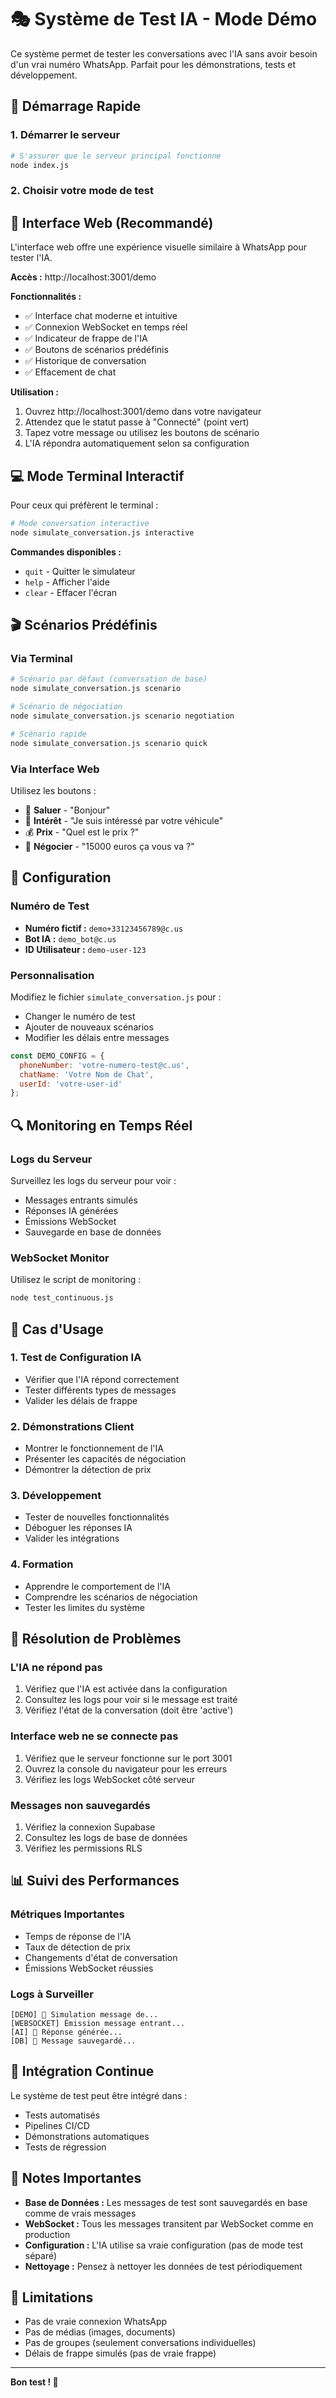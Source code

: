 # 🎭 Système de Test IA - Mode Démo

Ce système permet de tester les conversations avec l'IA sans avoir besoin d'un vrai numéro WhatsApp. Parfait pour les démonstrations, tests et développement.

## 🚀 Démarrage Rapide

### 1. Démarrer le serveur
```bash
# S'assurer que le serveur principal fonctionne
node index.js
```

### 2. Choisir votre mode de test

## 📱 Interface Web (Recommandé)

L'interface web offre une expérience visuelle similaire à WhatsApp pour tester l'IA.

**Accès :** http://localhost:3001/demo

**Fonctionnalités :**
- ✅ Interface chat moderne et intuitive
- ✅ Connexion WebSocket en temps réel
- ✅ Indicateur de frappe de l'IA
- ✅ Boutons de scénarios prédéfinis
- ✅ Historique de conversation
- ✅ Effacement de chat

**Utilisation :**
1. Ouvrez http://localhost:3001/demo dans votre navigateur
2. Attendez que le statut passe à "Connecté" (point vert)
3. Tapez votre message ou utilisez les boutons de scénario
4. L'IA répondra automatiquement selon sa configuration

## 💻 Mode Terminal Interactif

Pour ceux qui préfèrent le terminal :

```bash
# Mode conversation interactive
node simulate_conversation.js interactive
```

**Commandes disponibles :**
- `quit` - Quitter le simulateur
- `help` - Afficher l'aide
- `clear` - Effacer l'écran

## 🎬 Scénarios Prédéfinis

### Via Terminal
```bash
# Scénario par défaut (conversation de base)
node simulate_conversation.js scenario

# Scénario de négociation
node simulate_conversation.js scenario negotiation

# Scénario rapide
node simulate_conversation.js scenario quick
```

### Via Interface Web
Utilisez les boutons :
- 👋 **Saluer** - "Bonjour"
- 🚗 **Intérêt** - "Je suis intéressé par votre véhicule"  
- 💰 **Prix** - "Quel est le prix ?"
- 🤝 **Négocier** - "15000 euros ça vous va ?"

## 🔧 Configuration

### Numéro de Test
- **Numéro fictif :** `demo+33123456789@c.us`
- **Bot IA :** `demo_bot@c.us`
- **ID Utilisateur :** `demo-user-123`

### Personnalisation
Modifiez le fichier `simulate_conversation.js` pour :
- Changer le numéro de test
- Ajouter de nouveaux scénarios
- Modifier les délais entre messages

```javascript
const DEMO_CONFIG = {
  phoneNumber: 'votre-numero-test@c.us',
  chatName: 'Votre Nom de Chat',
  userId: 'votre-user-id'
};
```

## 🔍 Monitoring en Temps Réel

### Logs du Serveur
Surveillez les logs du serveur pour voir :
- Messages entrants simulés
- Réponses IA générées
- Émissions WebSocket
- Sauvegarde en base de données

### WebSocket Monitor
Utilisez le script de monitoring :
```bash
node test_continuous.js
```

## 🎯 Cas d'Usage

### 1. Test de Configuration IA
- Vérifier que l'IA répond correctement
- Tester différents types de messages
- Valider les délais de frappe

### 2. Démonstrations Client
- Montrer le fonctionnement de l'IA
- Présenter les capacités de négociation
- Démontrer la détection de prix

### 3. Développement
- Tester de nouvelles fonctionnalités
- Déboguer les réponses IA
- Valider les intégrations

### 4. Formation
- Apprendre le comportement de l'IA
- Comprendre les scénarios de négociation
- Tester les limites du système

## 🐛 Résolution de Problèmes

### L'IA ne répond pas
1. Vérifiez que l'IA est activée dans la configuration
2. Consultez les logs pour voir si le message est traité
3. Vérifiez l'état de la conversation (doit être 'active')

### Interface web ne se connecte pas
1. Vérifiez que le serveur fonctionne sur le port 3001
2. Ouvrez la console du navigateur pour les erreurs
3. Vérifiez les logs WebSocket côté serveur

### Messages non sauvegardés
1. Vérifiez la connexion Supabase
2. Consultez les logs de base de données
3. Vérifiez les permissions RLS

## 📊 Suivi des Performances

### Métriques Importantes
- Temps de réponse de l'IA
- Taux de détection de prix
- Changements d'état de conversation
- Émissions WebSocket réussies

### Logs à Surveiller
```
[DEMO] 📱 Simulation message de...
[WEBSOCKET] Émission message entrant...
[AI] 🤖 Réponse générée...
[DB] 💾 Message sauvegardé...
```

## 🔄 Intégration Continue

Le système de test peut être intégré dans :
- Tests automatisés
- Pipelines CI/CD  
- Démonstrations automatiques
- Tests de régression

## 📝 Notes Importantes

- **Base de Données :** Les messages de test sont sauvegardés en base comme de vrais messages
- **WebSocket :** Tous les messages transitent par WebSocket comme en production
- **Configuration :** L'IA utilise sa vraie configuration (pas de mode test séparé)
- **Nettoyage :** Pensez à nettoyer les données de test périodiquement

## 🚧 Limitations

- Pas de vraie connexion WhatsApp
- Pas de médias (images, documents)
- Pas de groupes (seulement conversations individuelles)
- Délais de frappe simulés (pas de vraie frappe)

---

**Bon test ! 🎉** 